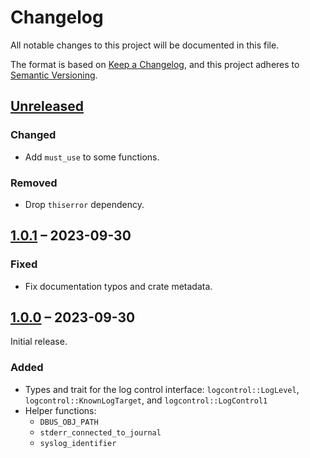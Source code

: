 # Changelog

All notable changes to this project will be documented in this file.

The format is based on [Keep a Changelog](https://keepachangelog.com/en/1.0.0/),
and this project adheres to [Semantic Versioning](https://semver.org/spec/v2.0.0.html).

## [Unreleased]

### Changed
- Add `must_use` to some functions.

### Removed
- Drop `thiserror` dependency.

## [1.0.1] – 2023-09-30

### Fixed
- Fix documentation typos and crate metadata.

## [1.0.0] – 2023-09-30

Initial release.

### Added

- Types and trait for the log control interface: `logcontrol::LogLevel`, `logcontrol::KnownLogTarget`, and `logcontrol::LogControl1`
- Helper functions:
    - `DBUS_OBJ_PATH`
    - `stderr_connected_to_journal`
    - `syslog_identifier`

[Unreleased]: https://github.com/swsnr/logcontrol.rs/compare/logcontrol-v1.0.1...HEAD
[1.0.1]: https://github.com/swsnr/logcontrol.rs/compare/logcontrol-v1.0.0...logcontrol-v1.0.1
[1.0.0]: https://github.com/swsnr/logcontrol.rs/releases/tag/logcontrol-v1.0.0
